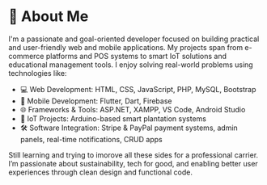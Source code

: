 # 🌱 About Me
I'm a passionate and goal-oriented developer focused on building practical and user-friendly web and mobile applications. My projects span from e-commerce platforms and POS systems to smart IoT solutions and educational management tools. I enjoy solving real-world problems using technologies like:

- 💻 Web Development: HTML, CSS, JavaScript, PHP, MySQL, Bootstrap
- 📱 Mobile Development: Flutter, Dart, Firebase
- 🌐 Frameworks & Tools: ASP.NET, XAMPP, VS Code, Android Studio
- 🔌 IoT Projects: Arduino-based smart plantation systems
- 🛠️ Software Integration: Stripe & PayPal payment systems, admin panels, real-time notifications, CRUD apps

Still learning and trying to imorove all these sides for a professional carrier. I’m passionate about sustainability, tech for good, and enabling better user experiences through clean design and functional code.
